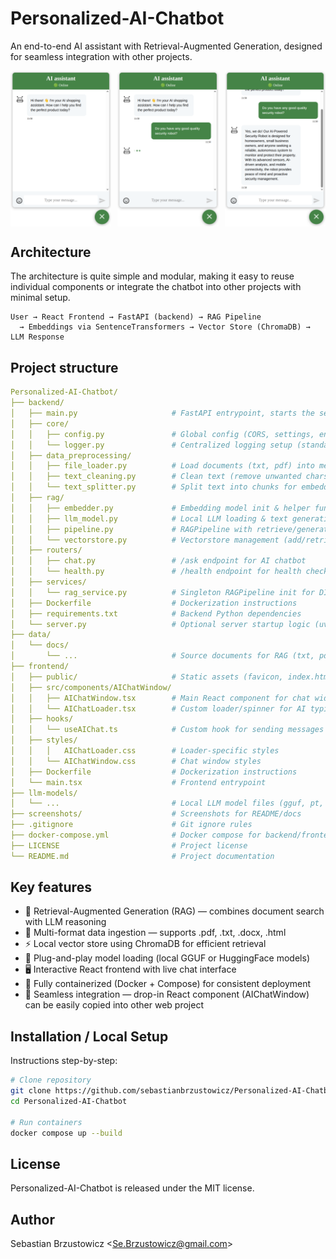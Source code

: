 # Personalized-AI-Chatbot
An end-to-end AI assistant with Retrieval-Augmented Generation, designed for seamless integration with other projects.

<p style="display: flex; justify-content: space-between;">
  <img src="screenshots/chatbot_1.png" style="width: 32%;" />
  <img src="screenshots/chatbot_2.png" style="width: 32%;" />
  <img src="screenshots/chatbot_3.png" style="width: 32%;" />
</p>

## Architecture
The architecture is quite simple and modular, making it easy to reuse individual components 
or integrate the chatbot into other projects with minimal setup.
```
User → React Frontend → FastAPI (backend) → RAG Pipeline 
  → Embeddings via SentenceTransformers → Vector Store (ChromaDB) → LLM Response
```

## Project structure
``` yaml
Personalized-AI-Chatbot/
├── backend/
│   ├── main.py                     # FastAPI entrypoint, starts the server
│   ├── core/
│   │   ├── config.py               # Global config (CORS, settings, env vars)
│   │   └── logger.py               # Centralized logging setup (standard/logger)
│   ├── data_preprocessing/
│   │   ├── file_loader.py          # Load documents (txt, pdf) into memory
│   │   ├── text_cleaning.py        # Clean text (remove unwanted chars, normalize)
│   │   └── text_splitter.py        # Split text into chunks for embeddings
│   ├── rag/
│   │   ├── embedder.py             # Embedding model init & helper functions
│   │   ├── llm_model.py            # Local LLM loading & text generation
│   │   ├── pipeline.py             # RAGPipeline with retrieve/generate/answer
│   │   └── vectorstore.py          # Vectorstore management (add/retrieve embeddings)
│   ├── routers/
│   │   ├── chat.py                 # /ask endpoint for AI chatbot
│   │   └── health.py               # /health endpoint for health checks
│   ├── services/
│   │   └── rag_service.py          # Singleton RAGPipeline init for DI
│   ├── Dockerfile                  # Dockerization instructions
│   ├── requirements.txt            # Backend Python dependencies
│   └── server.py                   # Optional server startup logic (uvicorn)
├── data/
│   └── docs/
│       └── ...                     # Source documents for RAG (txt, pdf, doc, html)
├── frontend/
│   ├── public/                     # Static assets (favicon, index.html)
│   ├── src/components/AIChatWindow/
│   │   ├── AIChatWindow.tsx        # Main React component for chat widget
│   │   └── AIChatLoader.tsx        # Custom loader/spinner for AI typing
│   ├── hooks/
│   │   └── useAIChat.ts            # Custom hook for sending messages to backend
│   ├── styles/
│   │   │   AIChatLoader.css        # Loader-specific styles
│   │   └── AIChatWindow.css        # Chat window styles
│   ├── Dockerfile                  # Dockerization instructions
│   └── main.tsx                    # Frontend entrypoint
├── llm-models/
│   └── ...                         # Local LLM model files (gguf, pt, bin)
├── screenshots/                    # Screenshots for README/docs
├── .gitignore                      # Git ignore rules
├── docker-compose.yml              # Docker compose for backend/frontend
├── LICENSE                         # Project license
└── README.md                       # Project documentation
```

## Key features
- 🧠 Retrieval-Augmented Generation (RAG) — combines document search with LLM reasoning
- 📄 Multi-format data ingestion — supports .pdf, .txt, .docx, .html
- ⚡ Local vector store using ChromaDB for efficient retrieval
- 🧩 Plug-and-play model loading (local GGUF or HuggingFace models)
- 🖥️ Interactive React frontend with live chat interface
- 🐳 Fully containerized (Docker + Compose) for consistent deployment
- 🔌 Seamless integration — drop-in React component (AIChatWindow) can be easily copied
into other web project

## Installation / Local Setup
Instructions step-by-step:
```bash
# Clone repository
git clone https://github.com/sebastianbrzustowicz/Personalized-AI-Chatbot.git
cd Personalized-AI-Chatbot

# Run containers
docker compose up --build
```

## License

Personalized-AI-Chatbot is released under the MIT license.

## Author

Sebastian Brzustowicz &lt;Se.Brzustowicz@gmail.com&gt;

